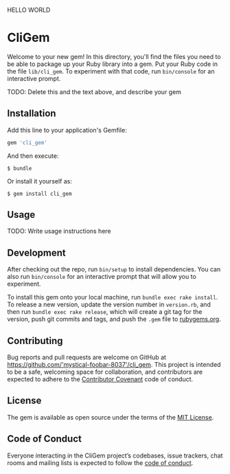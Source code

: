 HELLO WORLD

# CliGem

Welcome to your new gem! In this directory, you'll find the files you need to be able to package up your Ruby library into a gem. Put your Ruby code in the file `lib/cli_gem`. To experiment with that code, run `bin/console` for an interactive prompt.

TODO: Delete this and the text above, and describe your gem

## Installation

Add this line to your application's Gemfile:

```ruby
gem 'cli_gem'
```

And then execute:

    $ bundle

Or install it yourself as:

    $ gem install cli_gem

## Usage

TODO: Write usage instructions here

## Development

After checking out the repo, run `bin/setup` to install dependencies. You can also run `bin/console` for an interactive prompt that will allow you to experiment.

To install this gem onto your local machine, run `bundle exec rake install`. To release a new version, update the version number in `version.rb`, and then run `bundle exec rake release`, which will create a git tag for the version, push git commits and tags, and push the `.gem` file to [rubygems.org](https://rubygems.org).

## Contributing

Bug reports and pull requests are welcome on GitHub at https://github.com/'mystical-foobar-8037'/cli_gem. This project is intended to be a safe, welcoming space for collaboration, and contributors are expected to adhere to the [Contributor Covenant](http://contributor-covenant.org) code of conduct.

## License

The gem is available as open source under the terms of the [MIT License](https://opensource.org/licenses/MIT).

## Code of Conduct

Everyone interacting in the CliGem project’s codebases, issue trackers, chat rooms and mailing lists is expected to follow the [code of conduct](https://github.com/'mystical-foobar-8037'/cli_gem/blob/master/CODE_OF_CONDUCT.md).

